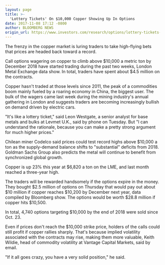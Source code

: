 ```yaml
---
layout: page
title: >-
  'Lottery Tickets' On $10,000 Copper Showing Up In Options
date: 2017-11-08 17:12 -0800
author: BLOOMBERG NEWS
origin_url: https://www.investors.com/research/options/lottery-tickets-on-10000-copper-showing-up-in-options/
---
```






The frenzy in the copper market is luring traders to take high-flying bets that prices are headed back toward a record.


Call options wagering on copper to climb above $10,000 a metric ton by December 2018 have started trading during the past two weeks, London Metal Exchange data show. In total, traders have spent about $4.5 million on the contracts.


Copper hasn't traded at those levels since 2011, the peak of a commodities boom mainly fueled by a roaring economy in China, the biggest user. The bulk of the wagers came last week during the mining industry's annual gathering in London and suggests traders are becoming increasingly bullish on demand driven by electric cars.


"It's like a lottery ticket," said Leon Westgate, a senior analyst for base metals and bulks at Levmet U.K., said by phone on Tuesday. But "I can understand the rationale, because you can make a pretty strong argument for much higher prices."


Chilean miner Codelco said prices could test record highs above $10,000 a ton as the supply-demand balance shifts to "substantial" deficits from 2018. Goldman Sachs Group also predicts the metal will continue to benefit from synchronized global growth.


Copper is up 23% this year at $6,820 a ton on the LME, and last month reached a three-year high.


The traders will be rewarded handsomely if the options expire in the money. They bought $2.5 million of options on Thursday that would pay out about $10 million if copper reaches $10,200 by December next year, data compiled by Bloomberg show. The options would be worth $28.8 million if copper hits $10,500.


In total, 4,740 options targeting $10,000 by the end of 2018 were sold since Oct. 23.


Even if prices don't reach the $10,000 strike price, holders of the calls could still profit if copper rallies sharply. That's because implied volatility associated with the contracts may rise, making them more valuable, Keith Wildie, head of commodity volatility at Vantage Capital Markets, said by email.


"If it all goes crazy, you have a very solid position," he said.




